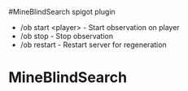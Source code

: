 #MineBlindSearch spigot plugin

 - /ob start \<player> - Start observation on player
 - /ob stop - Stop observation
 - /ob restart - Restart server for regeneration
 
 # MineBlindSearch
